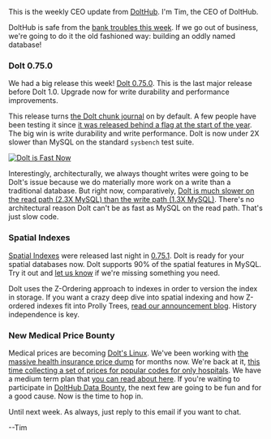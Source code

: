 This is the weekly CEO update from [DoltHub](https://www.dolthub.com/). I'm Tim, the CEO of DoltHub. 

DoltHub is safe from the [bank troubles this week](https://techcrunch.com/2023/03/09/silicon-valley-bank-shoots-self-in-foot/). If we go out of business, we're going to do it the old fashioned way:
building an oddly named database!

### Dolt 0.75.0

We had a big release this week! [Dolt 0.75.0](https://github.com/dolthub/dolt/releases/tag/v0.75.0). This is the last major release before Dolt 1.0. Upgrade now for write durability and performance improvements.

This release turns [the Dolt chunk journal](https://www.dolthub.com/blog/2023-03-08-dolt-chunk-journal/) on by default. A few people have been testing it since [it was released behind a flag at the start of the year](https://www.dolthub.com/blog/2023-01-04-acid-transactions/). The big win is write durability and write performance. Dolt is now under 2X slower than MySQL on the standard `sysbench` test suite.

[![Dolt is Fast Now](../images/dolt-perf.png)](https://www.dolthub.com/blog/2023-03-08-dolt-chunk-journal/)

Interestingly, architecturally, we always thought writes were going to be Dolt's issue because we do materially more work on a write than a traditional database. But right now, comparatively, [Dolt is much slower on the read path (2.3X MySQL) than the write path (1.3X MySQL)](https://docs.dolthub.com/sql-reference/benchmarks/latency). There's no architectural reason Dolt can't be as fast as MySQL on the read path. That's just slow code.

### Spatial Indexes

[Spatial Indexes](https://www.dolthub.com/blog/2023-03-03-spatial-indexes/) were released last night in [0.75.1](https://github.com/dolthub/dolt/releases/tag/v0.75.1). Dolt is ready for your spatial databases now. Dolt supports 90% of the spatial features in MySQL. Try it out and [let us know](https://github.com/dolthub/dolt/issues) if we're missing something you need.

Dolt uses the Z-Ordering approach to indexes in order to version the index in storage. If you want a crazy deep dive into spatial indexing and how Z-ordered indexes fit into Prolly Trees, [read our announcement blog](https://www.dolthub.com/blog/2023-03-03-spatial-indexes/). History independence is key.

### New Medical Price Bounty

Medical prices are becoming [Dolt's Linux](https://www.dolthub.com/blog/2020-07-20-search-for-dolt-linux/). We've been working with [the massive health insurance price dump](https://www.dolthub.com/blog/2022-09-02-a-trillion-prices/) for months now. We're back at it, [this time collecting a set of prices for popular codes for only hospitals](https://www.dolthub.com/repositories/dolthub/hospital-prices-allpayers). We have a medium term plan that [you can read about here](https://www.dolthub.com/blog/2023-03-6-open-source-hospital-price-transparency-2/). If you're waiting to participate in [DoltHub Data Bounty](https://www.dolthub.com/bounties), the next few are going to be fun and for a good cause. Now is the time to hop in.

Until next week. As always, just reply to this email if you want to chat.

--Tim
